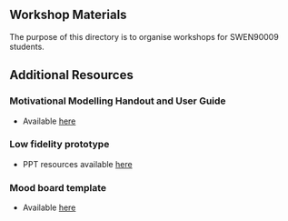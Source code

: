 ## Workshop Materials

The purpose of this directory is to organise workshops for SWEN90009 students.


## Additional Resources

### Motivational Modelling Handout and User Guide

- Available [here](https://github.com/SWEN90009-2023/swen90009-2023-resources/tree/main/workshop_material/motivational_modelling_tool) 

### Low fidelity prototype

- PPT resources available [here](https://github.com/SWEN90009-2023/swen90009-2023-resources/tree/main/workshop_material/mockup_ppt_templates) 

### Mood board template

- Available [here](https://github.com/SWEN90009-2023/swen90009-2023-resources/tree/main/workshop_material/moodboard_template)